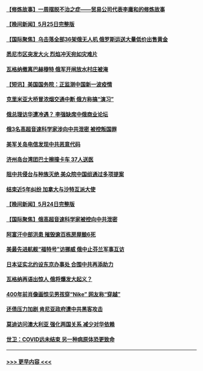 #### [【修炼故事】一周摆脱不治之症——贸易公司代表李庸和的修炼故事](../pages/prog202/a103720310.md?t=05262143) 
#### [【晚间新闻】5月25日完整版](../pages/prog202/a103720134.md?t=05262143) 
#### [【国际聚焦】乌击落全部36架俄无人机 俄罗斯运送大量低价出售黄金](../pages/prog202/a103720145.md?t=05262143) 
#### [悉尼市区突发大火 烈焰冲天宛如灾难片](../pages/prog202/a103720032.md?t=05262143) 
#### [瓦格纳撤离巴赫穆特 俄军开闸放水村庄被淹](../pages/prog202/a103720030.md?t=05262143) 
#### [【短讯】美国国务院：正监测中国新一波疫情](../pages/prog202/a103719855.md?t=05262143) 
#### [克里米亚大桥冒浓烟交通中断 俄方称搞“演习”](../pages/prog202/a103719652.md?t=05262143) 
#### [俄总理访华遭冷遇？ 李强缺席中俄商业论坛](../pages/prog202/a103719646.md?t=05262143) 
#### [俄3名高超音速科学家涉向中共泄密 被控叛国罪](../pages/prog202/a103719636.md?t=05262143) 
#### [美军关岛电信发现中共恶意代码](../pages/prog202/a103719621.md?t=05262143) 
#### [济州岛台湾团巴士擦撞卡车 37人送医](../pages/prog202/a103719599.md?t=05262143) 
#### [阻中共侵台与种族灭绝 美众院中国组通过多项提案](../pages/prog202/a103719586.md?t=05262143) 
#### [结束近5年纠纷 加拿大与沙特互派大使](../pages/prog202/a103719573.md?t=05262143) 
#### [【晚间新闻】5月24日完整版](../pages/prog202/a103719437.md?t=05262143) 
#### [【国际聚焦】俄高超音速科学家被控向中共泄密](../pages/prog202/a103719456.md?t=05262143) 
#### [阿富汗中部洪患 摧毁逾百栋房屋酿6死](../pages/prog202/a103719472.md?t=05262143) 
#### [美最先进航舰“福特号”访挪威 俄中止芬兰军事互访](../pages/prog202/a103719436.md?t=05262143) 
#### [日本证实北约设东京办事处 合围中共再添助力](../pages/prog202/a103719369.md?t=05262143) 
#### [瓦格纳再语出惊人 俄将爆发大起义？](../pages/prog202/a103719366.md?t=05262143) 
#### [400年前肖像画惊见男孩穿“Nike” 网友称“穿越”](../pages/prog202/a103719156.md?t=05262143) 
#### [还债压力加剧 肯尼亚政府遭中共黑客攻击](../pages/prog202/a103719001.md?t=05262143) 
#### [莫迪访问澳大利亚 强化两国关系 减少对华依赖](../pages/prog202/a103719196.md?t=05262143) 
#### [世卫：COVID远未结束 另一种病原体恐更致命](../pages/prog202/a103718997.md?t=05262143) 

----
#### [ >>> 更早内容 <<< ](../indexes/prog202-earlier.md)
